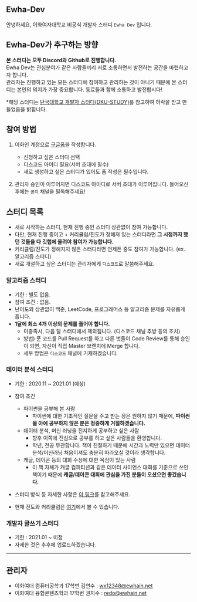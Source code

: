 ## Ewha-Dev 
안녕하세요, 이화여자대학교 비공식 개발자 스터디 `Ewha Dev` 입니다.


## Ewha-Dev가 추구하는 방향
**본 스터디는 모두 Discord와 Github로 진행합니다.**  
Ewha Dev는 관심분야가 같은 사람들끼리 서로 소통하면서 발전하는 공간을 마련하고자 합니다.  
관리자는 진행하고 있는 모든 스터디에 참여하고 관리하는 것이 아니기 때문에 본 스터디는 본인의 의지가 가장 중요합니다. 동료들과 함께 소통하고 발전합시다!  
  
*해당 스터디는 [단국대학교 개발자 스터디(DKU-STUDY)](https://dku-study.github.io/)를 참고하여 허락을 받고 만들었음을 밝힙니다.


## 참여 방법

1. 이화인 계정으로 [구글폼](https://forms.gle/Hu9tnBfCn7876Myi8)을 작성합니다.
    - 신청하고 싶은 스터디 선택
    - 디스코드 아이디 필요(서버 초대에 필수)
    - 새로 생성하고 싶은 스터디가 있어도 폼 작성은 필수입니다.

2. 관리자 승인이 이루어지면 디스코드 아이디로 서버 초대가 이루어집니다. 들어오신 후에는 `공지` 채널을 필독해주세요!


## 스터디 목록

- 새로 시작하는 스터디, 현재 진행 중인 스터디 상관없이 참여 가능합니다.
- 다만, 현재 진행 중이고 + 커리큘럼/진도가 정해져 있는 스터디라면 **그 시점까지 했던 것들을 다 깃헙에 올려야 참여가 가능합니다.**
- 커리큘럼/진도가 정해지지 않은 스터디라면 언제든 중도 참여가 가능합니다. (ex. 알고리즘 스터디)
- 새로 개설하고 싶은 스터디는 관리자에게 `디스코드`로 말씀해주세요. 


### 알고리즘 스터디

- 기한 : 별도 없음.
- 참여 조건 : 없음.
- 난이도와 상관없이 백준, LeetCode, 프로그래머스 등 알고리즘 문제를 자유롭게 풉니다.
- **1달에 최소 4개 이상의 문제를 풀어야 합니다.**
    - 미충족시, 다음 달 스터디에서 제외됩니다. (디스코드 채널 추방 등의 조치)
    - 방법) 푼 코드를 Pull Request를 하고 다른 벗들이 Code Review를 통해 승인이 되면, 자신이 직접 Master 브랜치에 Merge 합니다.
    - 세부 방법은 `디스코드` 채널에 기재하겠습니다.


### 데이터 분석 스터디 

- 기한 : 2020.11 ~ 2021.01 (예상)
- 참여 조건
    - 파이썬을 공부해 본 사람
        - 파이썬에 대한 기초적인 질문을 주고 받는 장은 원하지 않기 때문에, **파이썬을 아예 공부하지 않은 분은 정중하게 거절하겠습니다.**
    - 데이터 분석, 머신 러닝을 진지하게 공부하고 싶은 사람
        - 향후 이쪽에 진심으로 공부를 하고 싶은 사람들을 환영합니다.
        - 학년, 전공 무관합니다. 책이 친절하기 때문에 시간과 노력만 있으면 데이터 분석/머신러닝 처음이셔도 충분히 따라오실 것이라 생각합니다.
    - 캐글, 데이콘 등의 대회 수상에 대한 욕심이 있는 사람
        - 이 책 자체가 캐글 컴피티션과 같은 데이터 사이언스 대회를 기준으로 쓰인 책이기 때문에 **캐글/데이콘 대회에 관심을 가진 분들이 오셨으면 좋겠습니다.**

- 스터디 방식 등 자세한 사항은 [이 링크](https://www.notion.so/694537ef5c0245da9bd7c9fe24349d03)를 참고해주세요.
- 현재 진도와 커리큘럼은 [여기](https://github.com/Ewha-Dev/Data-Analysis)에서 볼 수 있습니다.



### 개발자 글쓰기 스터디

- 기한 : 2021.01 ~ 미정
- 자세한 것은 추후에 업로드하겠습니다.


----


## 관리자

- 이화여대 컴퓨터공학과 17학번 김연수 : wx12348@ewhain.net
- 이화여대 융합콘텐츠학과 17학번 권지수 : redo@ewhain.net
